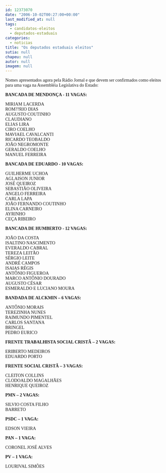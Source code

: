 ```yaml
---
id: 12373070
date: "2006-10-02T00:27:00+00:00"
last_modified_at: null
tags:
  - candidatos-eleitos
  - deputados-estaduais
categories:
  - noticias
title: "Os deputados estaduais eleitos"
sutia: null
chapeu: null
autor: null
imagem: null
---
```

<p><P><FONT face=Verdana>Nomes apresentados agora pela Rádio Jornal e que devem ser confirmados como eleitos para uma vaga na Assembléia Legislativa do Estado:</FONT></P></p>
<p><P><FONT face=Verdana><STRONG>BANCADA DE MENDONÇA - 11 VAGAS: </STRONG></FONT></P></p>
<p><P><FONT face=Verdana>MIRIAM LACERDA<BR>ROM??RIO DIAS<BR>AUGUSTO COUTINHO<BR>CLAUDIANO<BR>ELIAS LIRA<BR>CIRO COELHO<BR>MAVIAEL CAVALCANTI<BR>RICARDO TEOBALDO<BR>JOÃO NEGROMONTE<BR>GERALDO COELHO<BR>MANUEL FERREIRA </FONT></P></p>
<p><P><STRONG><FONT face=Verdana>BANCADA DE EDUARDO - 10 VAGAS:</FONT><FONT face=Verdana> </FONT></STRONG></P></p>
<p><P><FONT face=Verdana>GUILHERME UCHOA <BR>AGLAISON JUNIOR <BR>JOSÉ QUEIROZ <BR>SEBASTIÃO OLIVEIRA<BR>ANGELO FERREIRA<BR>CARLA LAPA<BR>JOÃO FERNANDO COUTINHO<BR>ELINA CARNEIRO<BR>AYRINHO<BR>CEÇA RIBEIRO</FONT><FONT face=Verdana> </FONT></P></p>
<p><P><FONT face=Verdana><STRONG>BANCADA DE HUMBERTO - 12 VAGAS:</STRONG></FONT></P></p>
<p><P><FONT face=Verdana>JOÃO DA COSTA<BR>ISALTINO NASCIMENTO<BR>EVERALDO CABRAL<BR>TEREZA LEITÃO<BR>SÉRGIO LEITE<BR>ANDRÉ CAMPOS<BR>ISAIAS RÉGIS<BR>ANTÔNIO FIGUEROA<BR>MARCO ANTÔNIO DOURADO<BR>AUGUSTO CÉSAR<BR>ESMERALDO E LUCIANO MOURA </FONT></P></p>
<p><P><FONT face=Verdana><STRONG>BANDADA DE ALCKMIN – 6 VAGAS:</STRONG></FONT></P></p>
<p><P><FONT face=Verdana>ANTÔNIO MORAIS<BR>TEREZINHA NUNES<BR>RAIMUNDO PIMENTEL<BR>CARLOS SANTANA<BR>BRINGEL<BR>PEDRO EURICO </FONT></P></p>
<p><P><FONT face=Verdana><STRONG>FRENTE TRABALHISTA SOCIAL CRISTÃ – 2 VAGAS: </STRONG></FONT></P></p>
<p><P><FONT face=Verdana>ERIBERTO MEDEIROS<BR>EDUARDO PORTO </FONT></P></p>
<p><P><FONT face=Verdana><STRONG>FRENTE SOCIAL CRISTÃ – 3 VAGAS: </STRONG></FONT></P></p>
<p><P><FONT face=Verdana>CLEITON COLLINS<BR>CLODOALDO MAGALHÃES<BR>HENRIQUE QUEIROZ </FONT></P></p>
<p><P><FONT face=Verdana><STRONG>PMN – 2 VAGAS:</STRONG></FONT></P></p>
<p><P><FONT face=Verdana>SILVIO COSTA FILHO<BR>BARRETO </FONT></P></p>
<p><P><FONT face=Verdana><STRONG>PSDC – 1 VAGA: </STRONG></FONT></P></p>
<p><P><FONT face=Verdana>EDSON VIEIRA </FONT></P></p>
<p><P><FONT face=Verdana><STRONG>PAN – 1 VAGA:</STRONG></FONT></P></p>
<p><P><FONT face=Verdana>CORONEL JOSÉ ALVES </FONT></P></p>
<p><P><FONT face=Verdana><STRONG>PV – 1 VAGA:</STRONG></FONT></P></p>
<p><P><FONT face=Verdana>LOURIVAL SIMÕES</FONT></P> </p>
